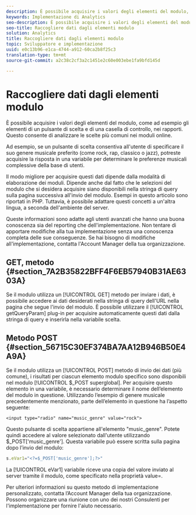 ```yaml
---
description: È possibile acquisire i valori degli elementi del modulo, come ad esempio gli elementi di un pulsante di scelta e di una casella di controllo, nei rapporti. Questo consente di analizzare le scelte più comuni nei moduli online.
keywords: Implementazione di Analytics
seo-description: È possibile acquisire i valori degli elementi del modulo, come ad esempio gli elementi di un pulsante di scelta e di una casella di controllo, nei rapporti. Questo consente di analizzare le scelte più comuni nei moduli online.
seo-title: Raccogliere dati dagli elementi modulo
solution: Analytics
title: Raccogliere dati dagli elementi modulo
topic: Sviluppatore e implementazione
uuid: e0c13b96-e1ca-4744-a912-60ca2b8f25c3
translation-type: tm+mt
source-git-commit: a2c38c2cf3a2c1451e2c60e003ebe1fa9bfd145d

---
```



# Raccogliere dati dagli elementi modulo

È possibile acquisire i valori degli elementi del modulo, come ad esempio gli elementi di un pulsante di scelta e di una casella di controllo, nei rapporti. Questo consente di analizzare le scelte più comuni nei moduli online.

Ad esempio, se un pulsante di scelta consentiva all'utente di specificare il suo genere musicale preferito (come rock, rap, classico o jazz), potreste acquisire la risposta in una variabile per determinare le preferenze musicali complessive della base di utenti.

Il modo migliore per acquisire questi dati dipende dalla modalità di elaborazione dei moduli. Dipende anche dal fatto che le selezioni del modulo che si desidera acquisire siano disponibili nella stringa di query sulla pagina successiva all'invio del modulo. Esempi in questo articolo sono riportati in PHP. Tuttavia, è possibile adattare questi concetti a un'altra lingua, a seconda dell'ambiente del server.

Queste informazioni sono adatte agli utenti avanzati che hanno una buona conoscenza sia del reporting che dell'implementazione. Non tentare di apportare modifiche alla tua implementazione senza una conoscenza completa delle sue conseguenze. Se hai bisogno di modifiche all'implementazione, contatta l'Account Manager della tua organizzazione.

## GET, metodo {#section_7A2B35822BFF4F6EB57940B31AE6303A}

Se il modulo utilizza un [!UICONTROL GET] metodo per inviare i dati, è possibile accedere ai dati desiderati nella stringa di query dell'URL nella pagina che segue l'invio del modulo. È possibile utilizzare il [!UICONTROL getQueryParam] plug-in per acquisire automaticamente questi dati dalla stringa di query e inserirla nella variabile scelta.

## Metodo POST {#section_56715C30EF374BA7AA12B946B50E4A9A}

Se il modulo utilizza un [!UICONTROL POST] metodo di invio dei dati (più comune), i risultati per ciascun elemento modulo specifico sono disponibili nel modulo [!UICONTROL $_POST superglobal]. Per acquisire questo elemento in una variabile, è necessario determinare il nome dell’elemento del modulo in questione. Utilizzando l’esempio di genere musicale precedentemente menzionato, parte dell’elemento in questione ha l’aspetto seguente:

```
<input type="radio" name="music_genre" value="rock">
```

Questo pulsante di scelta appartiene all'elemento "music_genre". Potete quindi accedere al valore selezionato dall'utente utilizzando $_POST['music_genre']. Questa variabile può essere scritta sulla pagina dopo l’invio del modulo:

```js
s.eVar1="<?=$_POST['music_genre'];?>"
```

La [!UICONTROL eVar1] variabile riceve una copia del valore inviato al server tramite il modulo, come specificato nella proprietà value=.

Per ulteriori informazioni su questo metodo di implementazione personalizzato, contatta l’Account Manager della tua organizzazione. Possono organizzare una riunione con uno dei nostri Consulenti per l'implementazione per fornire l'aiuto necessario.

